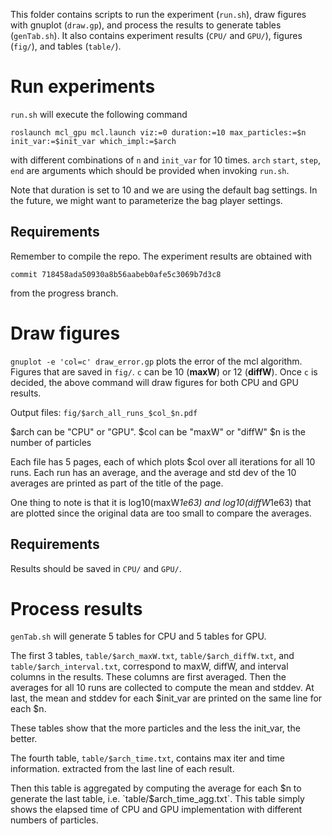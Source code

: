 This folder contains scripts to run the experiment (`run.sh`), draw figures with
gnuplot (`draw.gp`), and process the results to generate tables (`genTab.sh`).
It also contains experiment results (`CPU/` and `GPU/`), figures (`fig/`), 
and tables (`table/`).

# Run experiments

`run.sh` will execute the following command 

``` shell
roslaunch mcl_gpu mcl.launch viz:=0 duration:=10 max_particles:=$n init_var:=$init_var which_impl:=$arch
```

with different combinations of `n` and `init_var` for 10 times. 
`arch` `start`, `step`, `end` are arguments which should be provided when
invoking `run.sh`.

Note that duration is set to 10 and we are using the default bag settings.
In the future, we might want to parameterize the bag player settings.

## Requirements

Remember to compile the repo. 
The experiment results are obtained with

``` shell
commit 718458ada50930a8b56aabeb0afe5c3069b7d3c8
```

from the progress branch.

# Draw figures

`gnuplot -e 'col=c' draw_error.gp` plots the error of the mcl algorithm.
Figures that are saved in `fig/`.
`c` can be 10 (**maxW**) or 12 (**diffW**). 
Once `c` is decided, the above command will draw figures for both CPU and GPU results.

Output files: `fig/$arch_all_runs_$col_$n.pdf`

$arch can be "CPU" or "GPU". 
$col can be "maxW" or "diffW"
$n is the number of particles

Each file has 5 pages, each of which plots $col over all iterations for all 10 runs.
Each run has an average, and the average and std dev of the 10 averages are printed
as part of the title of the page.

One thing to note is that it is log10(maxW*1e63) and log10(diffW*1e63) that are plotted
since the original data are too small to compare the averages.

## Requirements

Results should be saved in `CPU/` and `GPU/`.

# Process results

`genTab.sh` will generate 5 tables for CPU and 5 tables for GPU.

The first 3 tables,
`table/$arch_maxW.txt`, `table/$arch_diffW.txt`, and `table/$arch_interval.txt`,
correspond to maxW, diffW, and interval columns in the results.
These columns are first averaged.
Then the averages for all 10 runs are collected to compute the mean and stddev.
At last, the mean and stddev for each $init_var are printed on the same line 
for each $n.

These tables show that the more particles and the less the init_var, the better.

The fourth table, `table/$arch_time.txt`, 
contains max iter and time information. extracted from the last
line of each result.

Then this table is aggregated by computing the average for each $n to generate
the last table, i.e. `table/$arch_time_agg.txt`.
This table simply shows the elapsed time of CPU and GPU implementation with
different numbers of particles.

